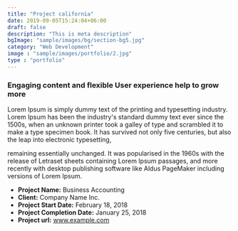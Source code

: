 ```yaml
---
title: "Project california"
date: 2019-09-05T15:24:04+06:00
draft: false
description: "This is meta description"
bgImage: "sample/images/bg/section-bg5.jpg"
category: "Web Development"
image : "sample/images/portfolio/2.jpg"
type : "portfolio"
---
```



### Engaging content and flexible User experience help to grow more

Lorem Ipsum is simply dummy text of the printing and typesetting industry. Lorem Ipsum has been the industry's standard dummy text ever since the 1500s, when an unknown printer took a galley of type and scrambled it to make a type specimen book. It has survived not only five centuries, but also the leap into electronic typesetting, 

remaining essentially unchanged. It was popularised in the 1960s with the release of Letraset sheets containing Lorem Ipsum passages, and more recently with desktop publishing software like Aldus PageMaker including versions of Lorem Ipsum.

- **Project Name:** Business Accounting
- **Client:** Company Name Inc.
- **Project Start Date:** February 18, 2018
- **Project Completion Date:** January 25, 2018 
- **Project url:** www.example.com